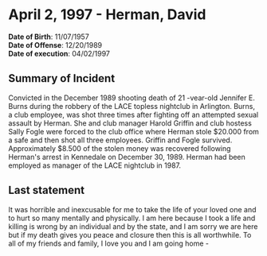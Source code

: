 # April 2, 1997 - Herman, David

**Date of Birth**: 11/07/1957<br/>
**Date of Offense**: 12/20/1989<br/>
**Date of execution**: 04/02/1997<br/>

## Summary of Incident
Convicted in the December 1989 shooting death of 21 -vear-old Jennifer E. Burns during the robbery of the LACE topless nightclub in Arlington. Burns, a club employee, was shot three times after fighting off an attempted sexual assault by Herman. She and club manager Harold Griffin and club hostess Sally Fogle were forced to the club office where Herman stole $20.000 from a safe and then shot all three employees. Griffin and Fogle survived. Approximately $8.500 of the stolen money was recovered following Herman's arrest in Kennedale on December 30, 1989. Herman had been employed as manager of the LACE nightclub in 1987.

## Last statement
It was horrible and inexcusable for me to take the life of your loved one and to hurt so many mentally and physically. I am here because I took a life and killing is wrong by an individual and by the state, and I am sorry we are here but if my death gives you peace and closure then this is all worthwhile. To all of my friends and family, I love you and I am going home -